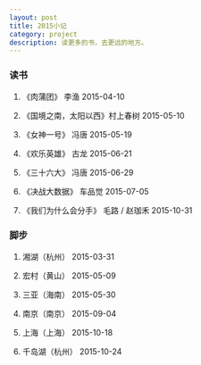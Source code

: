 ```yaml
---
layout: post
title: 2015小记
category: project
description: 读更多的书，去更远的地方。
---
```


### 读书

1. 《肉蒲团》 李渔 2015-04-10

2. 《国境之南，太阳以西》村上春树 2015-05-10

3. 《女神一号》 冯唐 2015-05-19

4. 《欢乐英雄》 古龙 2015-06-21

5. 《三十六大》 冯唐 2015-06-29

6. 《决战大数据》 车品觉 2015-07-05

7. 《我们为什么会分手》 毛路 / 赵珈禾 2015-10-31

### 脚步

1. 湘湖（杭州） 2015-03-31

2. 宏村（黄山） 2015-05-09

3. 三亚（海南） 2015-05-30

4. 南京（南京） 2015-09-04

5. 上海（上海） 2015-10-18

6. 千岛湖（杭州） 2015-10-24
